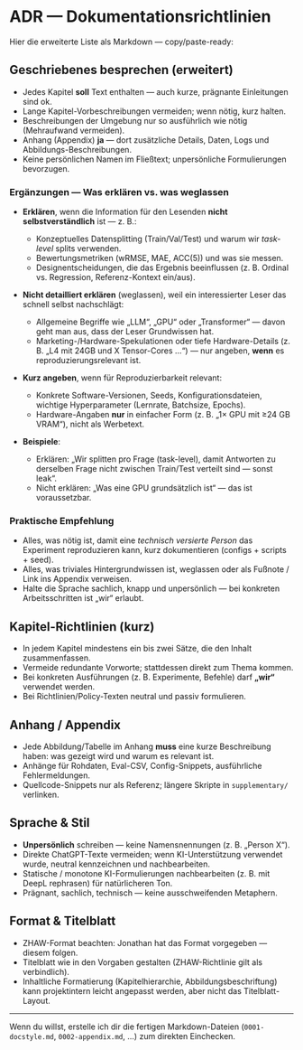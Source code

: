 # ADR — Dokumentationsrichtlinien
Hier die erweiterte Liste als Markdown — copy/paste-ready:

## Geschriebenes besprechen (erweitert)

* Jedes Kapitel **soll** Text enthalten — auch kurze, prägnante Einleitungen sind ok.
* Lange Kapitel-Vorbeschreibungen vermeiden; wenn nötig, kurz halten.
* Beschreibungen der Umgebung nur so ausführlich wie nötig (Mehraufwand vermeiden).
* Anhang (Appendix) **ja** — dort zusätzliche Details, Daten, Logs und Abbildungs-Beschreibungen.
* Keine persönlichen Namen im Fließtext; unpersönliche Formulierungen bevorzugen.

### Ergänzungen — Was **erklären** vs. was **weglassen**

* **Erklären**, wenn die Information für den Lesenden **nicht selbstverständlich** ist — z. B.:

  * Konzeptuelles Datensplitting (Train/Val/Test) und warum wir *task-level* splits verwenden.
  * Bewertungsmetriken (wRMSE, MAE, ACC(5)) und was sie messen.
  * Designentscheidungen, die das Ergebnis beeinflussen (z. B. Ordinal vs. Regression, Referenz-Kontext ein/aus).
* **Nicht detailliert erklären** (weglassen), weil ein interessierter Leser das schnell selbst nachschlägt:

  * Allgemeine Begriffe wie „LLM“, „GPU“ oder „Transformer“ — davon geht man aus, dass der Leser Grundwissen hat.
  * Marketing-/Hardware-Spekulationen oder tiefe Hardware-Details (z. B. „L4 mit 24GB und X Tensor-Cores …“) — nur angeben, **wenn** es reproduzierungsrelevant ist.
* **Kurz angeben**, wenn für Reproduzierbarkeit relevant:

  * Konkrete Software-Versionen, Seeds, Konfigurationsdateien, wichtige Hyperparameter (Lernrate, Batchsize, Epochs).
  * Hardware-Angaben **nur** in einfacher Form (z. B. „1× GPU mit ≥24 GB VRAM“), nicht als Werbetext.
* **Beispiele**:

  * Erklären: „Wir splitten pro Frage (task-level), damit Antworten zu derselben Frage nicht zwischen Train/Test verteilt sind — sonst leak“.
  * Nicht erklären: „Was eine GPU grundsätzlich ist“ — das ist voraussetzbar.

### Praktische Empfehlung

* Alles, was nötig ist, damit eine *technisch versierte Person* das Experiment reproduzieren kann, kurz dokumentieren (configs + scripts + seed).
* Alles, was triviales Hintergrundwissen ist, weglassen oder als Fußnote / Link ins Appendix verweisen.
* Halte die Sprache sachlich, knapp und unpersönlich — bei konkreten Arbeitsschritten ist „wir“ erlaubt.

## Kapitel-Richtlinien (kurz)

* In jedem Kapitel mindestens ein bis zwei Sätze, die den Inhalt zusammenfassen.
* Vermeide redundante Vorworte; stattdessen direkt zum Thema kommen.
* Bei konkreten Ausführungen (z. B. Experimente, Befehle) darf **„wir“** verwendet werden.
* Bei Richtlinien/Policy-Texten neutral und passiv formulieren.

## Anhang / Appendix

* Jede Abbildung/Tabelle im Anhang **muss** eine kurze Beschreibung haben: was gezeigt wird und warum es relevant ist.
* Anhänge für Rohdaten, Eval-CSV, Config-Snippets, ausführliche Fehlermeldungen.
* Quellcode-Snippets nur als Referenz; längere Skripte in `supplementary/` verlinken.

## Sprache & Stil

* **Unpersönlich** schreiben — keine Namensnennungen (z. B. „Person X“).
* Direkte ChatGPT-Texte vermeiden; wenn KI-Unterstützung verwendet wurde, neutral kennzeichnen und nachbearbeiten.
* Statische / monotone KI-Formulierungen nachbearbeiten (z. B. mit DeepL rephrasen) für natürlicheren Ton.
* Prägnant, sachlich, technisch — keine ausschweifenden Metaphern.

## Format & Titelblatt

* ZHAW-Format beachten: Jonathan hat das Format vorgegeben — diesem folgen.
* Titelblatt wie in den Vorgaben gestalten (ZHAW-Richtlinie gilt als verbindlich).
* Inhaltliche Formatierung (Kapitelhierarchie, Abbildungsbeschriftung) kann projektintern leicht angepasst werden, aber nicht das Titelblatt-Layout.

---

Wenn du willst, erstelle ich dir die fertigen Markdown-Dateien (`0001-docstyle.md`, `0002-appendix.md`, ...) zum direkten Einchecken.
